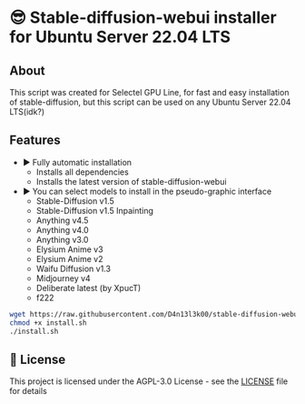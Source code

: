 # 😎 Stable-diffusion-webui installer for Ubuntu Server 22.04 LTS

## About

This script was created for Selectel GPU Line, for fast and easy installation of stable-diffusion, but this script can be used on any Ubuntu Server 22.04 LTS(idk?)

## Features

* ▶️ Fully automatic installation
  * Installs all dependencies
  * Installs the latest version of stable-diffusion-webui
* ▶️ You can select models to install in the pseudo-graphic interface
  * Stable-Diffusion v1.5
  * Stable-Diffusion v1.5 Inpainting
  * Anything v4.5
  * Anything v4.0
  * Anything v3.0
  * Elysium Anime v3
  * Elysium Anime v2
  * Waifu Diffusion v1.3
  * Midjourney v4
  * Deliberate latest (by XpucT)
  * f222

```bash
wget https://raw.githubusercontent.com/D4n13l3k00/stable-diffusion-webui-installer/master/install.sh
chmod +x install.sh
./install.sh
```

## 📝 License

This project is licensed under the AGPL-3.0 License - see the [LICENSE](LICENSE) file for details

